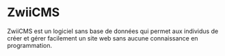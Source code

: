 ZwiiCMS
=======

ZwiiCMS est un logiciel sans base de données qui permet aux individus de créer et gérer facilement un site web sans aucune connaissance en programmation.